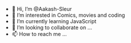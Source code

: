 - 👋 Hi, I’m @Aakash-Sleur
- 👀 I’m interested in Comics, movies and coding
- 🌱 I’m currently learning JavaScript
- 💞️ I’m looking to collaborate on ...
- 📫 How to reach me ...

<!---
Aakash-Sleur/Aakash-Sleur is a ✨ special ✨ repository because its `README.md` (this file) appears on your GitHub profile.
You can click the Preview link to take a look at your changes.
--->
